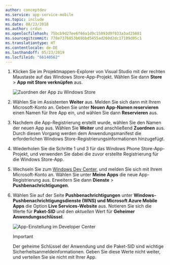 ```yaml
---
author: conceptdev
ms.service: app-service-mobile
ms.topic: include
ms.date: 08/23/2018
ms.author: crdun
ms.openlocfilehash: 75bcb9d27ee6f66a1d9c15093d9f933a3ad25881
ms.sourcegitcommit: 778e7376853b69bbd5455ad260d2dc17109d05c1
ms.translationtype: HT
ms.contentlocale: de-DE
ms.lasthandoff: 05/23/2019
ms.locfileid: "66140562"
---
```

1. Klicken Sie im Projektmappen-Explorer von Visual Studio mit der rechten Maustaste auf das Windows Store-App-Projekt. Wählen Sie dann **Store** > **App mit Store verknüpfen** aus.

    ![Zuordnen der App zu Windows Store](./media/app-service-mobile-register-wns/notification-hub-associate-win8-app.png)
2. Wählen Sie im Assistenten **Weiter** aus. Melden Sie sich dann mit Ihrem Microsoft-Konto an. Geben Sie unter **Neuen App-Namen reservieren** einen Namen für Ihre App ein, und wählen Sie dann **Reservieren** aus.
3. Nachdem die App-Registrierung erstellt wurde, wählen Sie den Namen der neuen App aus. Wählen Sie **Weiter** und anschließend **Zuordnen** aus. Durch diesen Vorgang werden dem Anwendungsmanifest die erforderlichen Windows Store-Registrierungsinformationen hinzugefügt.
4. Wiederholen Sie die Schritte 1 und 3 für das Windows Phone Store-App-Projekt, und verwenden Sie dabei die zuvor erstellte Registrierung für die Windows Store-App.  
5. Wechseln Sie zum [Windows Dev Center](https://dev.windows.com/en-us/overview), und melden Sie sich mit Ihrem Microsoft-Konto an. Wählen Sie unter **Meine Apps** die neue App-Registrierung aus. Erweitern Sie dann **Dienste** > **Pushbenachrichtigungen**.
6. Wählen Sie auf der Seite **Pushbenachrichtigungen** unter **Windows-Pushbenachrichtigungsdienste (WNS) und Microsoft Azure Mobile Apps** die Option **Live Services-Website** aus.  Notieren Sie sich die Werte für **Paket-SID** und den *aktuellen* Wert für **Geheimer Anwendungsschlüssel**. 

    ![App-Einstellung im Developer Center](./media/app-service-mobile-register-wns/mobile-services-win8-app-push-auth.png)

   > [!IMPORTANT]
   > Der geheime Schlüssel der Anwendung und die Paket-SID sind wichtige Sicherheitsanmeldeinformationen. Geben Sie diese Werte nicht weiter, und verteilen Sie sie nicht mit Ihrer App.
   >
   >
